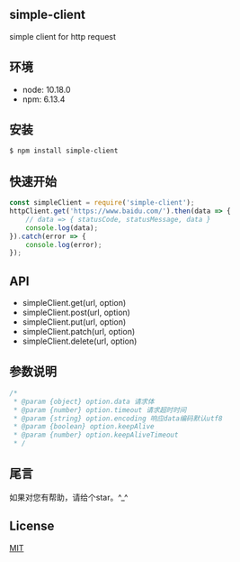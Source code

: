 ## simple-client
simple client for http request

## 环境
* node: 10.18.0
* npm: 6.13.4

## 安装
```bash
$ npm install simple-client
```

## 快速开始
```js
const simpleClient = require('simple-client');
httpClient.get('https://www.baidu.com/').then(data => {
    // data => { statusCode, statusMessage, data }
    console.log(data);
}).catch(error => {
    console.log(error);
});
```
## API
* simpleClient.get(url, option)
* simpleClient.post(url, option)
* simpleClient.put(url, option)
* simpleClient.patch(url, option)
* simpleClient.delete(url, option)

## 参数说明
```js
/*
 * @param {object} option.data 请求体
 * @param {number} option.timeout 请求超时时间
 * @param {string} option.encoding 响应data编码默认utf8
 * @param {boolean} option.keepAlive
 * @param {number} option.keepAliveTimeout 
 * /
```

## 尾言
如果对您有帮助，请给个star。^_^

## License
[MIT](LICENSE)